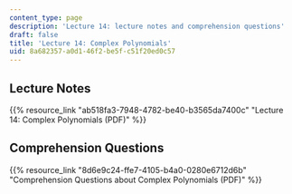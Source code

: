 ```yaml
---
content_type: page
description: 'Lecture 14: lecture notes and comprehension questions'
draft: false
title: 'Lecture 14: Complex Polynomials'
uid: 8a682357-a0d1-46f2-be5f-c51f20ed0c57
---
```

## Lecture Notes

{{% resource_link "ab518fa3-7948-4782-be40-b3565da7400c" "Lecture 14: Complex Polynomials (PDF)" %}}

## Comprehension Questions

{{% resource_link "8d6e9c24-ffe7-4105-b4a0-0280e6712d6b" "Comprehension Questions about Complex Polynomials (PDF)" %}}